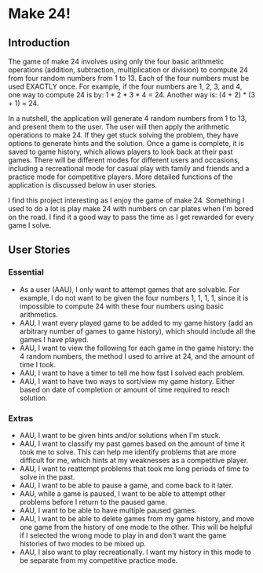 # Make 24!

## Introduction

The game of make 24 involves using only the four basic arithmetic operations (addition, subtraction, multiplication or
division) to compute 24 from four random numbers from 1 to 13. Each of the four numbers must be used EXACTLY once.
For example, if the four numbers are 1, 2, 3, and 4, one way to compute 24 is by: 1 * 2 * 3 * 4 = 24. Another way is:
(4 + 2) * (3 + 1) = 24.

In a nutshell, the application will generate 4 random numbers from 1 to 13, and present them to the user. The user will
then apply the arithmetic operations to make 24. If they get stuck solving the problem, they have options to generate
hints and the solution. Once a game is complete, it is saved to game history, which allows players to look back at their
past games. There will be different modes for different users and occasions, including a recreational mode for casual
play with family and friends and a practice mode for competitive players. More detailed functions of the application is
discussed below in user stories.

I find this project interesting as I enjoy the game of make 24. Something I used to do a lot is play make 24 with
numbers on car plates when I'm bored on the road. I find it a good way to pass the time as I get rewarded for every game
I solve.

## User Stories

### Essential
- As a user (AAU), I only want to attempt games that are solvable. For example, I do not want to be given the four 
  numbers 1, 1, 1, 1, since it is impossible to compute 24 with these four numbers using basic arithmetics.
- AAU, I want every played game to be added to my game history (add an arbitrary number of games to game history), which 
  should include all the games I have played. 
- AAU, I want to view the following for each game in the game history: the 4 random numbers, the method I used to arrive at 24,
  and the amount of time I took. 
- AAU, I want to have a timer to tell me how fast I solved each problem.
- AAU, I want to have two ways to sort/view my game history. Either based on date of completion or amount of time required to reach solution.

### Extras
- AAU, I want to be given hints and/or solutions when I'm stuck.
- AAU, I want to classify my past games based on the amount of time it took me to solve. This can help me identify
  problems that are more difficult for me, which hints at my weaknesses as a competitive player.
- AAU, I want to reattempt problems that took me long periods of time to solve in the past.
- AAU, I want to be able to pause a game, and come back to it later.
- AAU, while a game is paused, I want to be able to attempt other problems before I return to the paused game.
- AAU, I want to be able to have multiple paused games.
- AAU, I want to be able to delete games from my game history, and move one game from the history of one mode to the
  other. This will be helpful if I selected the wrong mode to play in and don't want the game histories of two modes to
  be mixed up.
- AAU, I also want to play recreationally. I want my history in this mode to be separate from my competitive practice mode.